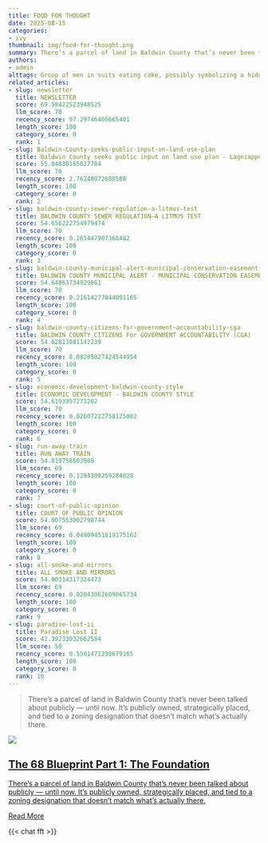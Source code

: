 ```yaml
---
title: FOOD FOR THOUGHT
date: 2025-08-15
categories:
- ivy
thumbnail: img/food-for-thought.png
summary: There’s a parcel of land in Baldwin County that’s never been talked about publicly — until now. It’s publicly owned, strategically placed, and tied to a zoning designation that doesn’t match what’s actually there.
authors:
- admin
alttags: Group of men in suits eating cake, possibly symbolizing a hidden deal related to land ownership in Baldwin County
related_articles:
- slug: newsletter
  title: NEWSLETTER
  score: 69.58422523948525
  llm_score: 70
  recency_score: 97.29746405665401
  length_score: 100
  category_score: 0
  rank: 1
- slug: Baldwin-County-seeks-public-input-on-land-use-plan
  title: Baldwin County seeks public input on land use plan - Lagniappe
  score: 55.04038165027784
  llm_score: 70
  recency_score: 2.76248072680588
  length_score: 100
  category_score: 0
  rank: 2
- slug: baldwin-county-sewer-regulation-a-litmus-test
  title: BALDWIN COUNTY SEWER REGULATION—A LITMUS TEST
  score: 54.656222754979474
  llm_score: 70
  recency_score: 0.265447907366482
  length_score: 100
  category_score: 0
  rank: 3
- slug: baldwin-county-municipal-alert-municipal-conservation-easement
  title: BALDWIN COUNTY MUNICIPAL ALERT - MUNICIPAL CONSERVATION EASEMENT
  score: 54.64863734929861
  llm_score: 70
  recency_score: 0.21614277044091165
  length_score: 100
  category_score: 0
  rank: 4
- slug: baldwin-county-citizens-for-government-accountability-cga
  title: BALDWIN COUNTY CITIZENS For GOVERNMENT ACCOUNTABILITY (CGA)
  score: 54.62813081142239
  llm_score: 70
  recency_score: 0.08285027424544954
  length_score: 100
  category_score: 0
  rank: 5
- slug: economic-development-baldwin-county-style
  title: ECONOMIC DEVELOPMENT - BALDWIN COUNTY STYLE
  score: 54.6193957273202
  llm_score: 70
  recency_score: 0.02607222758125002
  length_score: 100
  category_score: 0
  rank: 6
- slug: run-away-train
  title: RUN AWAY TRAIN
  score: 54.019758603989
  llm_score: 69
  recency_score: 0.1284309259284028
  length_score: 100
  category_score: 0
  rank: 7
- slug: court-of-public-opinion
  title: COURT OF PUBLIC OPINION
  score: 54.007553002798744
  llm_score: 69
  recency_score: 0.04909451819175162
  length_score: 100
  category_score: 0
  rank: 8
- slug: all-smoke-and-mirrors
  title: ALL SMOKE AND MIRRORS
  score: 54.00314317324473
  llm_score: 69
  recency_score: 0.02043062609065734
  length_score: 100
  category_score: 0
  rank: 9
- slug: paradise-lost-ii
  title: Paradise Lost II
  score: 42.39233032662584
  llm_score: 50
  recency_score: 0.5501471230679165
  length_score: 100
  category_score: 0
  rank: 10
---
```

> There’s a parcel of land in Baldwin County that’s never been talked about publicly — until now. It’s publicly owned, strategically placed, and tied to a zoning designation that doesn’t match what’s actually there.

<div class="social-preview">
  <a href="https://watchsfs.com/f/the-68-blueprint-part-1-the-foundation">
    <img src="/img/the-68-blueprint-part-1.jpeg">
    <h2>The 68 Blueprint Part 1: The Foundation</h2>
    <p>There’s a parcel of land in Baldwin County that’s never been talked about publicly — until now. It’s publicly owned, strategically placed, and tied to a zoning designation that doesn’t match what’s actually there.</p>
    <span>Read More</span>
  </a>
</div>

{{< chat fft >}}
